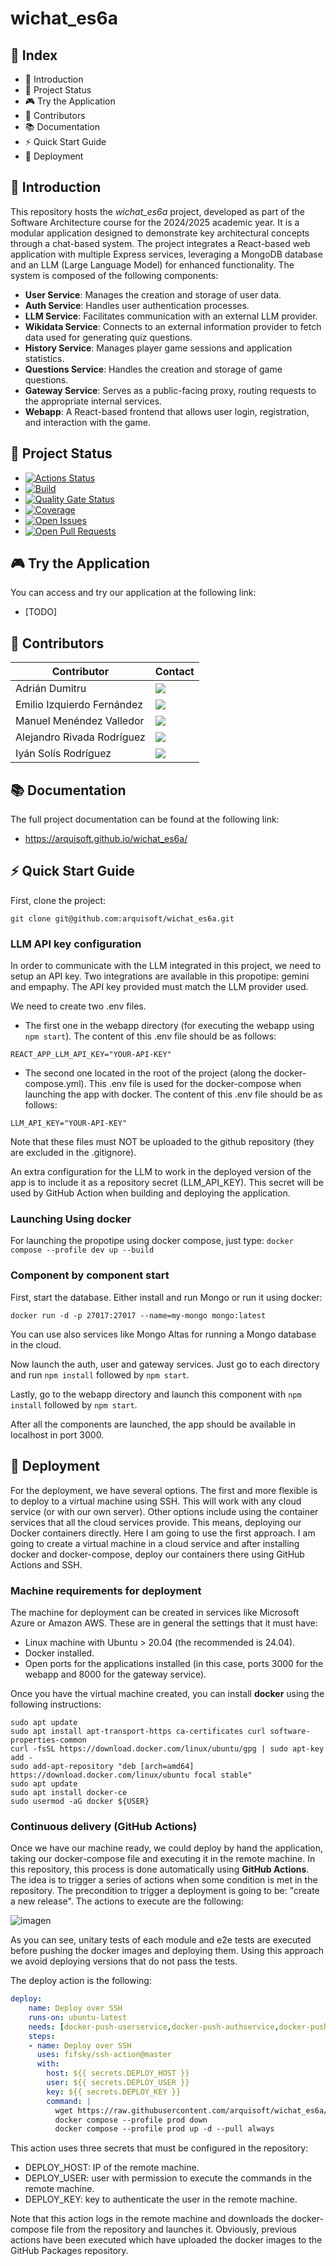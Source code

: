 # wichat_es6a

## 📑 Index

+ 🧩 Introduction  
+ 🚦 Project Status  
+ 🎮 Try the Application  
+ 👥 Contributors  
+ 📚 Documentation  
+ ⚡ Quick Start Guide  
+ 🚀 Deployment  

## 🧩 Introduction

This repository hosts the *wichat_es6a* project, developed as part of the Software Architecture course for the 2024/2025 academic year. It is a modular application designed to demonstrate key architectural concepts through a chat-based system. The project integrates a React-based web application with multiple Express services, leveraging a MongoDB database and an LLM (Large Language Model) for enhanced functionality. The system is composed of the following components:

+ **User Service**: Manages the creation and storage of user data.  
+ **Auth Service**: Handles user authentication processes.  
+ **LLM Service**: Facilitates communication with an external LLM provider.  
+ **Wikidata Service**: Connects to an external information provider to fetch data used for generating quiz questions.  
+ **History Service**: Manages player game sessions and application statistics.  
+ **Questions Service**: Handles the creation and storage of game questions.  
+ **Gateway Service**: Serves as a public-facing proxy, routing requests to the appropriate internal services.  
+ **Webapp**: A React-based frontend that allows user login, registration, and interaction with the game.

## 🚦 Project Status

+ [![Actions Status](https://github.com/arquisoft/wichat_es6a/workflows/CI%20for%20wichat_es6a/badge.svg)](https://github.com/arquisoft/wichat_es6a/actions)
+ [![Build](https://github.com/arquisoft/wichat_es6a/actions/workflows/build.yml/badge.svg)](https://github.com/arquisoft/wichat_es6a/actions/workflows/build.yml)  
+ [![Quality Gate Status](https://sonarcloud.io/api/project_badges/measure?project=Arquisoft_wichat_es6a&metric=alert_status)](https://sonarcloud.io/summary/overall?id=Arquisoft_wichat_es6a&branch=master)  
+ [![Coverage](https://sonarcloud.io/api/project_badges/measure?project=Arquisoft_wichat_es6a&metric=coverage)](https://sonarcloud.io/summary/new_code?id=Arquisoft_wichat_es6a)
+ [![Open Issues](https://img.shields.io/github/issues/arquisoft/wichat_es6a)](https://github.com/arquisoft/wichat_es6a/issues)
+ [![Open Pull Requests](https://img.shields.io/github/issues-pr/arquisoft/wichat_es6a)](https://github.com/arquisoft/wichat_es6a/pulls)


## 🎮 Try the Application

You can access and try our application at the following link:

+ [TODO]

## 👥 Contributors

| Contributor | Contact |
| ----------- | ------- |
| Adrián Dumitru | <a href="https://github.com/Adrid64"><img src="https://img.shields.io/badge/uo295652-Adrián Dumitru-red"></a>  |
| Emilio Izquierdo Fernández  | <a href="https://github.com/miloizfer"><img src="https://img.shields.io/badge/uo257691-Emilio Izquierdo-blue"></a>  |
| Manuel Menéndez Valledor  | <a href="https://github.com/Wetrel"><img src="https://img.shields.io/badge/uo277429-Manuel Menéndez-green"></a>  |
| Alejandro Rivada Rodríguez  | <a href="https://github.com/Alejandrorr572"><img src="https://img.shields.io/badge/uo295528-Alejandro Rivada-purple"></a>  |
| Iyán Solís Rodríguez  | <a href="https://github.com/Iyansr97"><img src="https://img.shields.io/badge/uo295103-Iyán Solís-orange"></a>  |

## 📚 Documentation

The full project documentation can be found at the following link:

+ https://arquisoft.github.io/wichat_es6a/

## ⚡ Quick Start Guide

First, clone the project:

```git clone git@github.com:arquisoft/wichat_es6a.git```

### LLM API key configuration

In order to communicate with the LLM integrated in this project, we need to setup an API key. Two integrations are available in this propotipe: gemini and empaphy. The API key provided must match the LLM provider used.

We need to create two .env files. 
- The first one in the webapp directory (for executing the webapp using ```npm start```). The content of this .env file should be as follows:
```
REACT_APP_LLM_API_KEY="YOUR-API-KEY"
```
- The second one located in the root of the project (along the docker-compose.yml). This .env file is used for the docker-compose when launching the app with docker. The content of this .env file should be as follows:
```
LLM_API_KEY="YOUR-API-KEY"
```

Note that these files must NOT be uploaded to the github repository (they are excluded in the .gitignore).

An extra configuration for the LLM to work in the deployed version of the app is to include it as a repository secret (LLM_API_KEY). This secret will be used by GitHub Action when building and deploying the application.


### Launching Using docker
For launching the propotipe using docker compose, just type:
```docker compose --profile dev up --build```

### Component by component start
First, start the database. Either install and run Mongo or run it using docker:

```docker run -d -p 27017:27017 --name=my-mongo mongo:latest```

You can use also services like Mongo Altas for running a Mongo database in the cloud.

Now launch the auth, user and gateway services. Just go to each directory and run `npm install` followed by `npm start`.

Lastly, go to the webapp directory and launch this component with `npm install` followed by `npm start`.

After all the components are launched, the app should be available in localhost in port 3000.

## 🚀 Deployment

For the deployment, we have several options. The first and more flexible is to deploy to a virtual machine using SSH. This will work with any cloud service (or with our own server). Other options include using the container services that all the cloud services provide. This means, deploying our Docker containers directly. Here I am going to use the first approach. I am going to create a virtual machine in a cloud service and after installing docker and docker-compose, deploy our containers there using GitHub Actions and SSH.

### Machine requirements for deployment
The machine for deployment can be created in services like Microsoft Azure or Amazon AWS. These are in general the settings that it must have:

- Linux machine with Ubuntu > 20.04 (the recommended is 24.04).
- Docker installed.
- Open ports for the applications installed (in this case, ports 3000 for the webapp and 8000 for the gateway service).

Once you have the virtual machine created, you can install **docker** using the following instructions:

```ssh
sudo apt update
sudo apt install apt-transport-https ca-certificates curl software-properties-common
curl -fsSL https://download.docker.com/linux/ubuntu/gpg | sudo apt-key add -
sudo add-apt-repository "deb [arch=amd64] https://download.docker.com/linux/ubuntu focal stable"
sudo apt update
sudo apt install docker-ce
sudo usermod -aG docker ${USER}
```

### Continuous delivery (GitHub Actions)
Once we have our machine ready, we could deploy by hand the application, taking our docker-compose file and executing it in the remote machine. In this repository, this process is done automatically using **GitHub Actions**. The idea is to trigger a series of actions when some condition is met in the repository. The precondition to trigger a deployment is going to be: "create a new release". The actions to execute are the following:

![imagen](https://github.com/user-attachments/assets/7ead6571-0f11-4070-8fe8-1bbc2e327ad2)


As you can see, unitary tests of each module and e2e tests are executed before pushing the docker images and deploying them. Using this approach we avoid deploying versions that do not pass the tests.

The deploy action is the following:

```yml
deploy:
    name: Deploy over SSH
    runs-on: ubuntu-latest
    needs: [docker-push-userservice,docker-push-authservice,docker-push-llmservice,docker-push-gatewayservice,docker-push-webapp]
    steps:
    - name: Deploy over SSH
      uses: fifsky/ssh-action@master
      with:
        host: ${{ secrets.DEPLOY_HOST }}
        user: ${{ secrets.DEPLOY_USER }}
        key: ${{ secrets.DEPLOY_KEY }}
        command: |
          wget https://raw.githubusercontent.com/arquisoft/wichat_es6a/master/docker-compose.yml -O docker-compose.yml
          docker compose --profile prod down
          docker compose --profile prod up -d --pull always
```

This action uses three secrets that must be configured in the repository:
- DEPLOY_HOST: IP of the remote machine.
- DEPLOY_USER: user with permission to execute the commands in the remote machine.
- DEPLOY_KEY: key to authenticate the user in the remote machine.

Note that this action logs in the remote machine and downloads the docker-compose file from the repository and launches it. Obviously, previous actions have been executed which have uploaded the docker images to the GitHub Packages repository.



